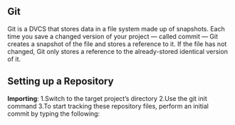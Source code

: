## Git

Git is a DVCS that stores data in a file system made up of snapshots. Each time you save a changed version of your project — called commit — Git creates a snapshot of the file and stores a reference to it. If the file has not changed, Git only stores a reference to the already-stored identical version of it.

## Setting up a Repository
**Importing**: 
1.Switch to the target project’s directory
2.Use the git init command
3.To start tracking these repository files, perform an initial commit by typing the following:
